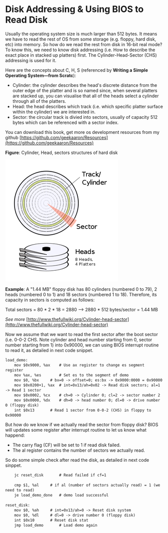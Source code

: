 
# Disk Addressing & Using BIOS to Read Disk

Usually the operating system size is much larger than 512 bytes. It means we have to read the rest of OS from some storage (e.g. floppy, hard disk, etc) into memory. So how do we read the rest from disk in 16-bit real mode? To know this, we need to know disk addressing (i.e. How to describe the exact place in stacked up platters) first. The Cylinder-Head-Sector (CHS) addressing is used for it.

Here are the concepts about C, H, S (referenced by **Writing a Simple Operating System—from Scratc**):

+ Cylinder: the cylinder describes the head's discrete distance from the outer edge of the platter and is so named since, when several platters are stacked up, you can visualise that all of the heads select a cylinder through all of the platters.
+ Head: the head describes which track (i.e. which specific platter surface within the cylinder) we are interested in.
+ Sector: the circular track is divied into sectors, usually of capacity 512 bytes which can be referenced with a sector index.

You can download this book, get more os development resources from my github [https://github.com/geekaaron/Resources](https://github.com/geekaaron/Resources)

**Figure**: Cylinder, Head, sectors structures of hard disk

![](./Pictures/disk.png)

**Example**:  A "1.44 MB" floppy disk has 80 cylinders (numbered 0 to 79), 2 heads (numbered 0 to 1) and 18 sectors (numbered 1 to 18). Therefore, its capacity in sectors is computed as follows:

Total sectors = 80 * 2 * 18 = 2880 --> 2880 * 512 bytes/sector = 1.44 MB


*See more* [http://www.thefullwiki.org/Cylinder-head-sector](http://www.thefullwiki.org/Cylinder-head-sector)

Now we assume that we want to read the first sector after the boot sector (i.e. 0-0-2 CHS. Note cylinder and head number starting from 0, sector number starting from 1) into 0x90000, we can using BIOS interrupt routine to read it, as detailed in next code snippet.

```
load_demo:
	mov $0x9000, %ax	# Use ax register to change es segment register
	mov %ax, %es		# Set es to the segment of demo
	mov $0, %bx		# bx=0 -> offset=0; es:bx -> 0x9000:0000 = 0x90000
	mov $0x0200+1, %ax	# int=0x13/ah=0x02 -> Read disk sectors; al=1 -> Read 1 sector
	mov $0x0002, %cx	# ch=0 -> Cylinder 0; cl=2 -> sector number 2
	mov $0x0000, %dx	# dh=0 -> head number 0; dl=0 -> drive number 0 (floppy disk)
	int $0x13		# Read 1 sector from 0-0-2 (CHS) in floppy to 0x90000
```

But how do we know if we actually read the sector from floppy disk? BIOS will updates some register after interrupt routine to let us know what happend:

+ The carry flag (CF) will be set to 1 if read disk failed.
+ The al register contains the number of sectors we actually read.

So do some simple check after read the disk, as detailed in next code sinppet.

```
	jc reset_disk		# Read failed if cf=1

	cmp $1, %al		# if al (number of sectors actually read) = 1 (we need to read)
	je load_demo_done	# demo load successful

reset_disk:
	mov $0, %ah		# int=0x13/ah=0 -> Reset disk system
	mov $0, %dl		# dl=0 -> drive number 0 (floppy disk)
	int $0x10		# Reset disk stat
	jmp load_demo		# Load demo again

```